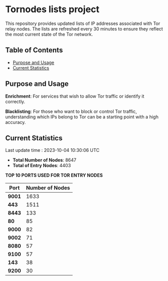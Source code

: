 # Tornodes lists project

This repository provides updated lists of IP addresses associated with Tor relay nodes. The lists are refreshed every 30 minutes to ensure they reflect the most current state of the Tor network.

## Table of Contents

- [Purpose and Usage](#purpose-and-usage)
- [Current Statistics](#current-statistics)


## Purpose and Usage

**Enrichment**: For services that wish to allow Tor traffic or identify it correctly.

**Blacklisting**: For those who want to block or control Tor traffic, understanding which IPs belong to Tor can be a starting point with a high accuracy.

## Current Statistics

Last update time : 2023-10-04 10:30:06 UTC

- **Total Number of Nodes**: 8647
- **Total of Entry Nodes**: 4403

**TOP 10 PORTS USED FOR TOR ENTRY NODES**

| **Port** | **Number of Nodes** |
|------|-----------------|
| **9001**   | 1633  |
| **443**   | 1511  |
| **8443**   | 133  |
| **80**   | 85  |
| **9000**   | 82  |
| **9002**   | 71  |
| **8080**   | 57  |
| **9100**   | 57  |
| **143**   | 38  |
| **9200**   | 30  |

